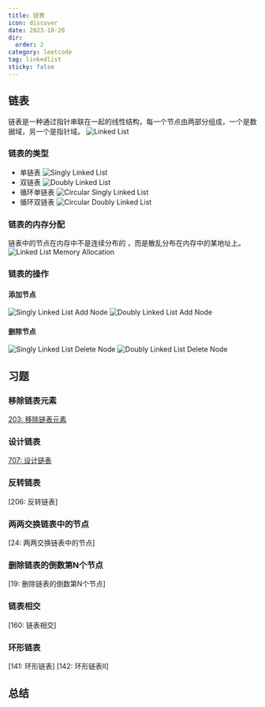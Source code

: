 ```yaml
---
title: 链表
icon: discover
date: 2023-10-20
dir:
  order: 2
category: leetcode
tag: linkedlist
sticky: false
---
```


## 链表
链表是一种通过指针串联在一起的线性结构，每一个节点由两部分组成，一个是数据域，另一个是指针域。
![Linked List](../../../../../assets/leetcode/linked_list.png)

### 链表的类型

- 单链表
![Singly Linked List](../../../../../assets/leetcode/singly_linked_list.jpg)
- 双链表
![Doubly Linked List](../../../../../assets/leetcode/doubly_linked_list.png)
- 循环单链表
![Circular Singly Linked List](../../../../../assets/leetcode/circular_singly_linked_list.webp)
- 循环双链表
![Circular Doubly Linked List](../../../../../assets/leetcode/circular_doubly_linked_list.jpg)

### 链表的内存分配
链表中的节点在内存中不是连续分布的 ，而是散乱分布在内存中的某地址上。
![Linked List Memory Allocation](../../../../../assets/leetcode/linked_list_memory_allocation.jpg)

### 链表的操作
#### 添加节点
![Singly Linked List Add Node](../../../../../assets/leetcode/singly_linked_list_add_node.png)
![Doubly Linked List Add Node](../../../../../assets/leetcode/doubly_linked_list_add_node.png)
#### 删除节点
![Singly Linked List Delete Node](../../../../../assets/leetcode/singly_linked_list_delete_node.png)
![Doubly Linked List Delete Node](../../../../../assets/leetcode/doubly_linked_list_delete_node.webp)


## 习题
### 移除链表元素
[203: 移除链表元素](203_remove_linked_list_elements.md)

### 设计链表
[707: 设计链表](707_design_linked_list.md)

### 反转链表
[206: 反转链表]

### 两两交换链表中的节点
[24: 两两交换链表中的节点]

### 删除链表的倒数第N个节点
[19: 删除链表的倒数第N个节点]

### 链表相交
[160: 链表相交]

### 环形链表
[141: 环形链表]
[142: 环形链表II]


## 总结